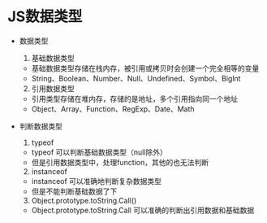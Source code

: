 # JS数据类型
* 数据类型
  1. 基础数据类型
    - 基础数据类型存储在栈内存，被引用或拷贝时会创建一个完全相等的变量
    - String、Boolean、Number、Null、Undefined、Symbol、Biglnt

  2. 引用数据类型
    - 引用类型存储在堆内存，存储的是地址，多个引用指向同一个地址
    - Object、Array、Function、RegExp、Date、Math

* 判断数据类型
  1. typeof
    - typeof 可以判断基础数据类型（null除外）
    - 但是引用数据类型中，处理function，其他的也无法判断

  2. instanceof 
    - instanceof 可以准确地判断复杂数据类型
    - 但是不能判断基础数据了下

  3. Object.prototype.toString.Call()
    - Object.prototype.toString.Call 可以准确的判断出引用数据和基础数据